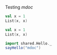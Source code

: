 Testing _mdoc_

```scala mdoc
val x = 1
List(x, x)
```

```scala
val x = 1
List(x, x)
```

```scala mdoc
import shared.Hello._
sayHello("mdoc")
```
